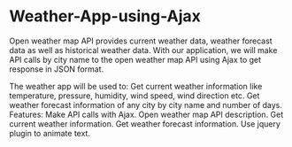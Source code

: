 # Weather-App-using-Ajax
Open weather map API provides current weather data, weather forecast data as well as historical weather data. With our application, we will make API calls by city name to the open weather map API using Ajax to get response in JSON format.

The weather app will be used to: Get current weather information like temperature, pressure, humidity, wind speed, wind direction etc. Get weather forecast information of any city by city name and number of days. Features: Make API calls with Ajax. Open weather map API description. Get current weather information. Get weather forecast information. Use jquery plugin to animate text.
